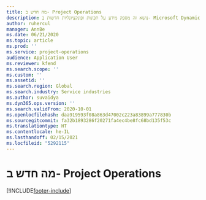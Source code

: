 ```yaml
---
title: מה חדש ב- Project Operations
description: נושא זה מספק מידע על תכונות ופונקציונליות חדשות ב- Microsoft Dynamics 365 Project operations.
author: ruhercul
manager: AnnBe
ms.date: 06/21/2020
ms.topic: article
ms.prod: ''
ms.service: project-operations
audience: Application User
ms.reviewer: kfend
ms.search.scope: ''
ms.custom: ''
ms.assetid: ''
ms.search.region: Global
ms.search.industry: Service industries
ms.author: suvaidya
ms.dyn365.ops.version: ''
ms.search.validFrom: 2020-10-01
ms.openlocfilehash: daa919593f08a863d47002c223a83899a777830b
ms.sourcegitcommit: fa32b1893286f20271fa4ec4be8fc68bd135f53c
ms.translationtype: HT
ms.contentlocale: he-IL
ms.lasthandoff: 02/15/2021
ms.locfileid: "5292115"
---
```

# <a name="whats-new-in-project-operations"></a>מה חדש ב- Project Operations


[!INCLUDE[footer-include](../includes/footer-banner.md)]